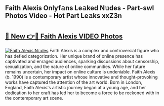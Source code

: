 ## Faith Alexis Onlyf𝚊ns Le𝚊ked N𝚞des - Part-swI Photos Video - Hot Part Le𝚊ks xxZ3n

# <h2><a href="http://ab38145.deff.icu/?id=Faith+Alexis">🔗 New 👉🔴 Faith Alexis VIDEO Photos</a></h2>

[![Faith Alexis N𝚞des](https://i.imgur.com/rIISA9y.gif)](http://ab38145.deff.icu/?id=Faith+Alexis)
Faith Alexis is a complex and controversial figure who has defied categorization. Her unique brand of online presence has captivated and enraged audiences, sparking discussions about censorship, sexualization, and the nature of online communities. While her future remains uncertain, her impact on online culture is undeniable. Faith Alexis (b. 1990) is a contemporary artist whose innovative and thought-provoking works have captured the attention of the art world. Born in London, England, Faith Alexis's artistic journey began at a young age, and her dedication to her craft has led her to become a force to be reckoned with in the contemporary art scene.
